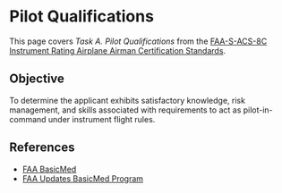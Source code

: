 # Pilot Qualifications

This page covers *Task A. Pilot Qualifications* from the [FAA-S-ACS-8C Instrument Rating Airplane Airman Certification Standards](https://www.faa.gov/training_testing/testing/acs/instrument_rating_airplane_acs_8.pdf).

## Objective

To determine the applicant exhibits satisfactory knowledge, risk management, and skills associated with requirements to act as pilot-in-command under instrument flight rules.

<!--@include: ./docs/src/includes/privileges-limitations/ira.md | shift:1-->

<!--@include: ./docs/src/includes/currency.md | shift:1-->
<!--@include: ./docs/src/includes/logging-instrument.md | shift:1-->
<!--@include: ./docs/src/includes/logging-approaches.md | shift:1-->
<!--@include: ./docs/src/includes/logging-sim.md | shift:1-->

<!--@include: ./docs/src/includes/medicals/basicmed.md | shift:1-->

## References

* [FAA BasicMed](https://www.faa.gov/licenses_certificates/airmen_certification/basic_med)
* [FAA Updates BasicMed Program](https://www.faa.gov/newsroom/faa-updates-basicmed-program)
